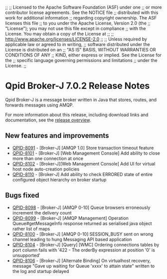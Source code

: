 ;;
;; Licensed to the Apache Software Foundation (ASF) under one
;; or more contributor license agreements.  See the NOTICE file
;; distributed with this work for additional information
;; regarding copyright ownership.  The ASF licenses this file
;; to you under the Apache License, Version 2.0 (the
;; "License"); you may not use this file except in compliance
;; with the License.  You may obtain a copy of the License at
;; 
;;   http://www.apache.org/licenses/LICENSE-2.0
;; 
;; Unless required by applicable law or agreed to in writing,
;; software distributed under the License is distributed on an
;; "AS IS" BASIS, WITHOUT WARRANTIES OR CONDITIONS OF ANY
;; KIND, either express or implied.  See the License for the
;; specific language governing permissions and limitations
;; under the License.
;;

# Qpid Broker-J 7.0.2 Release Notes

Qpid Broker-J is a message broker written in Java that stores, routes,
and forwards messages using AMQP.

For more information about this release, including download links and
documentation, see the [release overview](index.html).


## New features and improvements

 - [QPID-8091](https://issues.apache.org/jira/browse/QPID-8091) - [Broker-J] [AMQP 1.0] Store transaction timeout feature
 - [QPID-8101](https://issues.apache.org/jira/browse/QPID-8101) - [Broker-J] [Web Management Console] Add ability to close more than one connection at once
 - [QPID-8102](https://issues.apache.org/jira/browse/QPID-8102) - [Broker-J][Web Management Console] Add UI for virtual host node auto-creation policies
 - [QPID-8110](https://issues.apache.org/jira/browse/QPID-8110) - [Broker-J] Add ability to check ERRORED state of entire configured object hierarchy on broker startup

## Bugs fixed

 - [QPID-8098](https://issues.apache.org/jira/browse/QPID-8098) - [Broker-J] [AMQP 0-10] Queue browsers erroneously increment the delivery count
 - [QPID-8099](https://issues.apache.org/jira/browse/QPID-8099) - [Broker-J] [AMQP Management] Operation Queue#getMessageInfo response returned as serialised java object rather list of maps
 - [QPID-8100](https://issues.apache.org/jira/browse/QPID-8100) - [Broker-J] [AMQP 0-10] SESSION_BUSY sent on wrong channel leading to hung Messaging API based application
 - [QPID-8104](https://issues.apache.org/jira/browse/QPID-8104) - [Broker-J] [Query] [WMC] Ordering connections tables by port column fails with '422 - The orderBy expression at position '0' is unsupported'
 - [QPID-8106](https://issues.apache.org/jira/browse/QPID-8106) - [Broker-J] [Alternate Binding] On virtualhost recovery, message "Gave up waiting for Queue 'xxxx' to attain state" written to the log and startup delayed
